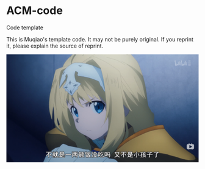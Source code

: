 # ACM-code
Code template


This is Muqiao's template code. It may not be purely original. If you reprint it, please explain the source of reprint.


 ![Image text](https://github.com/Mumuqiao/ACM-code/blob/master/alice.png)
 
